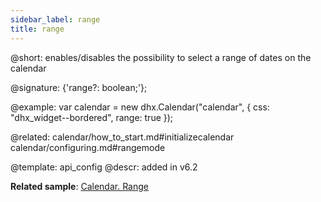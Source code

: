 ```yaml
---
sidebar_label: range
title: range
---          
```


@short: enables/disables the possibility to select a range of dates on the calendar

@signature: {'range?: boolean;'};

@example: 
var calendar = new dhx.Calendar("calendar", {
	css: "dhx_widget--bordered",
	range: true
});

@related: 
calendar/how_to_start.md#initializecalendar
calendar/configuring.md#rangemode

@template:	api_config
@descr:
added in v6.2

**Related sample**: [Calendar. Range](https://snippet.dhtmlx.com/2mrj53h0)


